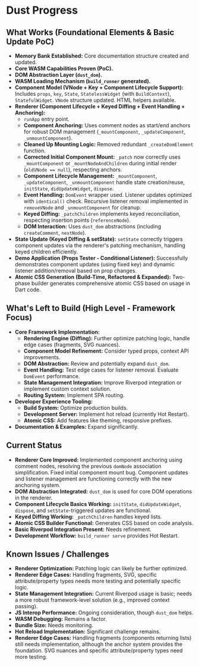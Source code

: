 # Dust Progress

## What Works (Foundational Elements & Basic Update PoC)

- **Memory Bank Established:** Core documentation structure created and updated.
- **Core WASM Capabilities Proven (PoC).**
- **DOM Abstraction Layer (`dust_dom`).**
- **WASM Loading Mechanism (`build_runner` generated).**
- **Component Model (VNode + Key + Component Lifecycle Support):** Includes
  `props`, `key`, `State`, `StatelessWidget` (with `BuildContext`),
  `StatefulWidget`. `VNode` structure updated. HTML helpers available.
- **Renderer (Component Lifecycle + Keyed Diffing + Event Handling +
  Anchoring):**
  - `runApp` entry point.
  - **Component Anchoring:** Uses comment nodes as start/end anchors for robust
    DOM management (`_mountComponent`, `_updateComponent`, `_unmountComponent`).
  - **Cleaned Up Mounting Logic:** Removed redundant `_createDomElement`
    function.
  - **Corrected Initial Component Mount:** `_patch` now correctly uses
    `_mountComponent` or `_mountNodeAndChildren` during initial render
    (`oldVNode == null`), respecting anchors.
  - **Component Lifecycle Management:** `_mountComponent`, `_updateComponent`,
    `_unmountComponent` handle state creation/reuse, `initState`,
    `didUpdateWidget`, `dispose`.
  - **Event Handling:** `DomEvent` wrapper used. Listener updates optimized with
    `identical()` check. Recursive listener removal implemented in `removeVNode`
    and `_unmountComponent` for cleanup.
  - **Keyed Diffing:** `_patchChildren` implements keyed reconciliation,
    respecting insertion points (`referenceNode`).
  - **DOM Interaction:** Uses `dust_dom` abstractions (including
    `createComment`, `nextNode`).
- **State Update (Keyed Diffing & setState):** `setState` correctly triggers
  component updates via the renderer's patching mechanism, handling keyed
  children efficiently.
- **Demo Application (Props Tester - Conditional Listener):** Successfully
  demonstrates component updates (using fixed key) and dynamic listener
  addition/removal based on prop changes.
- **Atomic CSS Generation (Build-Time, Refactored & Expanded):** Two-phase
  builder generates comprehensive atomic CSS based on usage in Dart code.

## What's Left to Build (High Level - Framework Focus)

- **Core Framework Implementation:**
  - **Rendering Engine (Diffing):** Further optimize patching logic, handle edge
    cases (fragments, SVG nuances).
  - **Component Model Refinement:** Consider typed props, context API
    improvements.
  - **DOM Abstraction:** Review and potentially expand `dust_dom`.
  - **Event Handling:** Test edge cases for listener removal. Evaluate
    `DomEvent` performance.
  - **State Management Integration:** Improve Riverpod integration or implement
    custom context solution.
  - **Routing System:** Implement SPA routing.
- **Developer Experience Tooling:**
  - **Build System:** Optimize production builds.
  - **Development Server:** Implement hot reload (currently Hot Restart).
  - **Atomic CSS:** Add features like theming, responsive prefixes.
- **Documentation & Examples:** Expand significantly.

## Current Status

- **Renderer Core Improved:** Implemented component anchoring using comment
  nodes, resolving the previous `domNode` association simplification. Fixed
  initial component mount bug. Component updates and listener management are
  functioning correctly with the new anchoring system.
- **DOM Abstraction Integrated:** `dust_dom` is used for core DOM operations in
  the renderer.
- **Component Lifecycle Basics Working:** `initState`, `didUpdateWidget`,
  `dispose`, and `setState`-triggered updates are functional.
- **Keyed Diffing Working:** `_patchChildren` handles keyed lists.
- **Atomic CSS Builder Functional:** Generates CSS based on code analysis.
- **Basic Riverpod Integration Present:** Needs refinement.
- **Development Workflow:** `build_runner serve` provides Hot Restart.

## Known Issues / Challenges

- **Renderer Optimization:** Patching logic can likely be further optimized.
- **Renderer Edge Cases:** Handling fragments, SVG, specific attribute/property
  types needs more testing and potentially specific logic.
- **State Management Integration:** Current Riverpod usage is basic; needs a
  more robust framework-level solution (e.g., improved context passing).
- **JS Interop Performance:** Ongoing consideration, though `dust_dom` helps.
- **WASM Debugging:** Remains a factor.
- **Bundle Size:** Needs monitoring.
- **Hot Reload Implementation:** Significant challenge remains.
- **Renderer Edge Cases:** Handling fragments (components returning lists) still
  needs implementation, although the anchor system provides the foundation. SVG
  nuances and specific attribute/property types need more testing.
